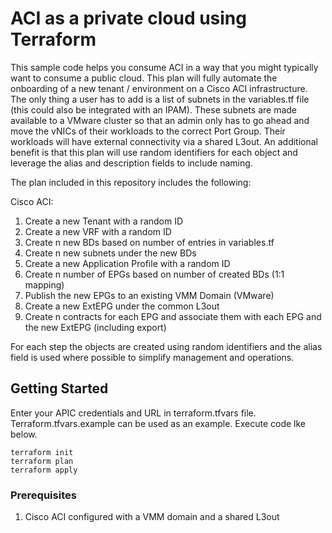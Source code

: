 # ACI as a private cloud using Terraform
This sample code helps you consume ACI in a way that you might typically want to consume a public cloud. This plan will fully automate the onboarding of a new tenant / environment on a Cisco ACI infrastructure.
The only thing a user has to add is a list of subnets in the variables.tf file (this could also be integrated with an IPAM). 
These subnets are made available to a VMware cluster so that an admin only has to go ahead and move the vNICs of their workloads to the correct Port Group. 
Their workloads will have external connectivity via a shared L3out. An additional benefit is that this plan will use random identifiers for each object and leverage the alias and description fields to include naming.

The plan included in this repository includes the following:

Cisco ACI:
1. Create a new Tenant with a random ID
2. Create a new VRF with a random ID
3. Create n new BDs based on number of entries in variables.tf
4. Create n new subnets under the new BDs
5. Create a new Application Profile with a random ID
6. Create n number of EPGs based on number of created BDs (1:1 mapping)
7. Publish the new EPGs to an existing VMM Domain (VMware)
8. Create a new ExtEPG under the common L3out
9. Create n contracts for each EPG and associate them with each EPG and the new ExtEPG (including export)

For each step the objects are created using random identifiers and the alias field is used where possible to simplify management and operations.

## Getting Started

Enter your APIC credentials and URL in terraform.tfvars file. Terraform.tfvars.example can be used as an example. 
Execute code lke below.
````
terraform init
terraform plan
terraform apply
````

### Prerequisites

1. Cisco ACI configured with a VMM domain and a shared L3out
